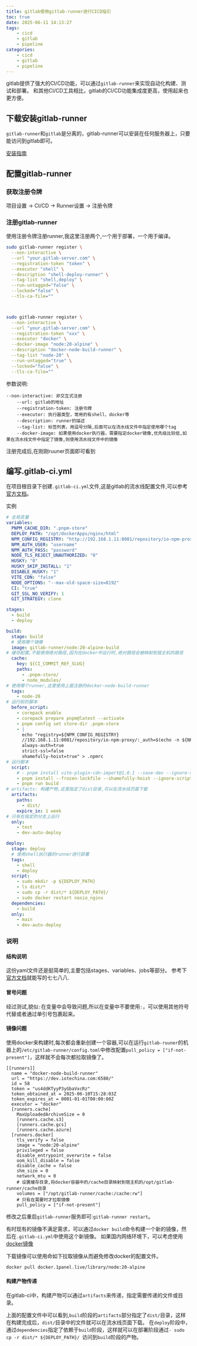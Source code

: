 ```yaml
---
title: gitlab使用gitlab-runner进行CICD指引
toc: true
date: 2025-06-11 14:13:27
tags:
    - cicd
    - gitlab
    - pipeline
categories:
    - cicd
    - gitlab
    - pipeline
---
```


gitlab提供了强大的CI/CD功能，可以通过`gitlab-runner`来实现自动化构建、测试和部署。
和其他CI/CD工具相比，gitlab的CI/CD功能集成度更高，使用起来也更方便。

<!--more-->
## 下载安装gitlab-runner

`gitlab-runner`和`gitlab`是分离的，gitlab-runner可以安装在任何服务器上，只要能访问到gitlab即可。


[安装指南](https://docs.gitlab.com/runner/install)


## 配置gitlab-runner

### 获取注册令牌

项目设置 -> CI/CD -> Runner设置 -> 注册令牌

### 注册gitlab-runner

使用注册令牌注册runner,我这里注册两个,一个用于部署，一个用于编译。
```bash
sudo gitlab-runner register \
  --non-interactive \
  --url "your.gitlab-server.com" \
  --registration-token "token" \
  --executor "shell" \
  --description "shell-deploy-runner" \
  --tag-list "shell,deploy" \
  --run-untagged="false" \
  --locked="false" \
  --tls-ca-file=""



sudo gitlab-runner register \
  --non-interactive \
  --url "your.gitlab-server.com" \
  --registration-token "xxx" \
  --executor "docker" \
  --docker-image "node:20-alpine" \
  --description "docker-node-build-runner" \
  --tag-list "node-20" \
  --run-untagged="true" \
  --locked="false" \
  --tls-ca-file="" 
```


参数说明:

```
--non-interactive: 非交互式注册
    --url: gitlab的地址
    --registration-token: 注册令牌
    --executor: 执行器类型，常用的有shell、docker等
    --description: runner的描述
    --tag-list: 标签列表，用逗号分隔,后面可以在流水线文件中指定使用哪个tag
    --docker-image: 如果使用docker执行器，需要指定docker镜像,优先级比较低,如果在流水线文件中指定了镜像,则使用流水线文件中的镜像
```

注册完成后,在刚刚ruuner页面即可看到

##  编写.gitlab-ci.yml

在项目根目录下创建`.gitlab-ci.yml`文件,这是gitlab的流水线配置文件,可以参考[官方文档](https://docs.gitlab.com/ee/ci/yaml/)。

实例
```yaml
# 全局变量
variables:
  PNPM_CACHE_DIR: ".pnpm-store"
  DEPLOY_PATH: "/opt/dockerApps/nginx/html"
  NPM_CONFIG_REGISTRY: "http://192.168.1.11:8081/repository/io-npm-proxy/"
  NPM_AUTH_USER: "username"
  NPM_AUTH_PASS: "password"
  NODE_TLS_REJECT_UNAUTHORIZED: "0"
  HUSKY: "0"
  HUSKY_SKIP_INSTALL: "1"
  DISABLE_HUSKY: "1"
  VITE_CDN: "false"
  NODE_OPTIONS: "--max-old-space-size=8192"
  CI: "true"
  GIT_SSL_NO_VERIFY: 1
  GIT_STRATEGY: clone

stages:
  - build
  - deploy

build:
  stage: build
  # 使用哪个镜像
  image: gitlab-runner/node:20-alpine-build
# 缓存配置,不能使用绝对路径,因为在docker中运行时,绝对路径会被映射到宿主机的路径
  cache:
    key: ${CI_COMMIT_REF_SLUG}
    paths:
      - .pnpm-store/
      - node_modules/
# 使用哪个runner,这里使用上面注册的docker-node-build-runner
  tags:
    - node-20
# 运行前的脚本
  before_script:
    - corepack enable
    - corepack prepare pnpm@latest --activate
    - pnpm config set store-dir .pnpm-store
    - |
      echo "registry=${NPM_CONFIG_REGISTRY}
      //192.168.1.11:8081/repository/io-npm-proxy/:_auth=$(echo -n ${NPM_AUTH_USER}:${NPM_AUTH_PASS} | base64)
      always-auth=true
      strict-ssl=false
      shamefully-hoist=true" > .npmrc
# 运行脚本
  script:
    # - pnpm install vite-plugin-cdn-import@1.0.1 --save-dev --ignore-scripts
    - pnpm install --frozen-lockfile --shamefully-hoist --ignore-scripts
    - pnpm run build
# artifacts: 构建产物,这里指定了dist目录,可以在流水线页面下载
  artifacts:
    paths:
      - dist/
    expire_in: 1 week
# 只有在指定的分支上运行
  only:
    - test
    - dev-auto-deploy

deploy:
  stage: deploy
  # 使用shell执行器的runner进行部署
  tags:
    - shell
    - deploy
  script:
    - sudo mkdir -p ${DEPLOY_PATH}
    - ls dist/*
    - sudo cp -r dist/* ${DEPLOY_PATH}/
    - sudo docker restart nasio_nginx
  dependencies:
    - build
  only:
    - main
    - dev-auto-deploy
```

### 说明

#### 结构说明

这份yaml文件还是挺简单的,主要包括stages、variables、jobs等部分。
参考下[官方文档](https://docs.gitlab.com/ee/ci/yaml/)就能写的七七八八.


#### 冒号问题

经过测试,貌似`:`在变量中会导致问题,所以在变量中不要使用`:`，可以使用其他符号代替或者通过单引号包裹起来。

#### 镜像问题

使用docker来构建时,每次都会重新创建一个容器,可以在运行`gitlab-ruuner`的机器上的`/etc/gitlab-runner/config.toml`中修改配置`pull_policy = ["if-not-present"]`，这样就不会每次都拉取镜像了。

```
[[runners]]
  name = "docker-node-build-runner"
  url = "https://dev.iotechina.com:6580/"
  id = 58
  token = "us4ddKTyyP3yGbaVxcRz"
  token_obtained_at = 2025-06-10T15:28:03Z
  token_expires_at = 0001-01-01T00:00:00Z
  executor = "docker"
  [runners.cache]
    MaxUploadedArchiveSize = 0
    [runners.cache.s3]
    [runners.cache.gcs]
    [runners.cache.azure]
  [runners.docker]
    tls_verify = false
    image = "node:20-alpine"
    privileged = false
    disable_entrypoint_overwrite = false
    oom_kill_disable = false
    disable_cache = false
    shm_size = 0
    network_mtu = 0
    # 设置缓存目录,将docker容器中的/cache目录映射到宿主机的/opt/gitlab-runner/cache目录
    volumes = ["/opt/gitlab-runner/cache:/cache:rw"]
    # 只有在需要时才拉取镜像
    pull_policy = ["if-not-present"]
```

修改之后重启`gitlab-runner`服务即可:`gitlab-runner restart`。

有时现有的镜像不满足需求，可以通过`docker build`命令构建一个新的镜像，然后在`.gitlab-ci.yml`中使用这个新镜像。
如果国内网络环境下，可以考虑使用[docker镜像](https://github.com/dongyubin/DockerHub)

下载镜像可以使用命如下拉取镜像从而避免修改docker的配置文件。

```bash
docker pull docker.1panel.live/library/node:20-alpine
```

#### 构建产物传递

在gitlab-ci中，构建产物可以通过`artifacts`来传递，指定需要传递的文件或目录。

上面的配置文件中可以看到,`build`阶段的`artifacts`部分指定了`dist/`目录，这样在构建完成后，`dist/`目录中的文件就可以在流水线页面下载。
在`deploy`阶段中，通过`dependencies`指定了依赖于`build`阶段，这样就可以在部署阶段通过`- sudo cp -r dist/* ${DEPLOY_PATH}/
`访问到`build`阶段的产物。

